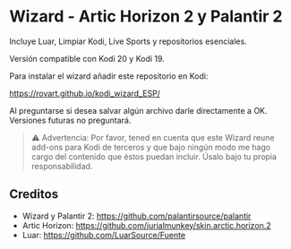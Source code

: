 # Wizard - Artic Horizon 2 y Palantir 2

Incluye Luar, Limpiar Kodi, Live Sports y repositorios esenciales.

Versión compatible con Kodi 20 y Kodi 19.

Para instalar el wizard añadir este repositorio en Kodi:

https://rovart.github.io/kodi_wizard_ESP/

Al preguntarse si desea salvar algún archivo darle directamente a OK. Versiones futuras no preguntará.

> ⚠️ Advertencia: Por favor, tened en cuenta que este Wizard reune add-ons para Kodi de terceros y que bajo ningún modo me hago cargo del contenido que éstos puedan incluir. Úsalo bajo tu propia responsabilidad.

## Creditos

- Wizard y Palantir 2: https://github.com/palantirsource/palantir
- Artic Horizon: https://github.com/jurialmunkey/skin.arctic.horizon.2
- Luar: https://github.com/LuarSource/Fuente
